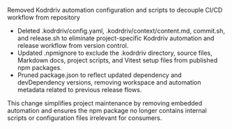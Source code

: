 Removed Kodrdriv automation configuration and scripts to decouple CI/CD workflow from repository

- Deleted .kodrdriv/config.yaml, .kodrdriv/context/content.md, commit.sh, and release.sh to eliminate project-specific Kodrdriv automation and release workflow from version control.
- Updated .npmignore to exclude the .kodrdriv directory, source files, Markdown docs, project scripts, and Vitest setup files from published npm packages.
- Pruned package.json to reflect updated dependency and devDependency versions, removing workspace and automation metadata related to previous release flows.

This change simplifies project maintenance by removing embedded automation and ensures the npm package no longer contains internal scripts or configuration files irrelevant for consumers.